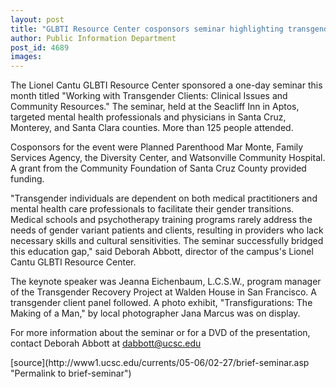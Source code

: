 ```yaml
---
layout: post
title: "GLBTI Resource Center cosponsors seminar highlighting transgender issues"
author: Public Information Department
post_id: 4689
images:
---
```


<a name="content" id="content"></a>
<p>
  The Lionel Cantu GLBTI Resource Center sponsored a one-day seminar this month titled "Working with Transgender Clients: Clinical Issues and Community Resources." The seminar, held at the Seacliff Inn in Aptos, targeted mental health professionals and physicians in Santa Cruz, Monterey, and Santa Clara counties. More than 125 people attended.
</p>
<p>
  Cosponsors for the event were Planned Parenthood Mar Monte, Family Services Agency, the Diversity Center, and Watsonville Community Hospital. A grant from the Community Foundation of Santa Cruz County provided funding.
</p>
<p>
  "Transgender individuals are dependent on both medical practitioners and mental health care professionals to facilitate their gender transitions. Medical schools and psychotherapy training programs rarely address the needs of gender variant patients and clients, resulting in providers who lack necessary skills and cultural sensitivities. The seminar successfully bridged this education gap," said Deborah Abbott, director of the campus's Lionel Cantu GLBTI Resource Center.
</p>
<p>
  The keynote speaker was Jeanna Eichenbaum, L.C.S.W., program manager of the Transgender Recovery Project at Walden House in San Francisco. A transgender client panel followed. A photo exhibit, "Transfigurations: The Making of a Man," by local photographer Jana Marcus was on display.<br>
</p>
<p>
  For more information about the seminar or for a DVD of the presentation, contact Deborah Abbott at <a href="mailto:dabbott@ucsc.edu">dabbott@ucsc.edu</a>
</p>
[source](http://www1.ucsc.edu/currents/05-06/02-27/brief-seminar.asp "Permalink to brief-seminar")
